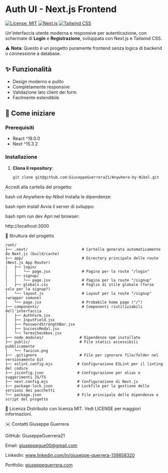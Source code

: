 # Auth UI - Next.js Frontend

[![License: MIT](https://img.shields.io/badge/License-MIT-blue.svg)](https://opensource.org/licenses/MIT)
[![Next.js](https://img.shields.io/badge/Next.js-13+-black?logo=next.js)](https://nextjs.org/)
[![Tailwind CSS](https://img.shields.io/badge/Tailwind_CSS-3.0+-06B6D4?logo=tailwind-css)](https://tailwindcss.com/)

Un'interfaccia utente moderna e responsive per autenticazione, con schermate di **Login** e **Registrazione**, sviluppata con Next.js e Tailwind CSS.

⚠️ **Nota**: Questo è un progetto puramente frontend senza logica di backend o connessione a database.

## ✨ Funzionalità

- Design moderno e pulito
- Completamente responsive
- Validazione lato client dei form
- Facilmente estendibile

## 🚀 Come iniziare

### Prerequisiti
- React ^19.0.0
- Next ^15.3.2

### Installazione

1. **Clona il repository**:
   ```bash
   git clone git@github.com:GiuseppeGuerrera21/Anywhere-by-Nibol.git
Accedi alla cartella del progetto:

bash
cd Anywhere-by-Nibol
Installa le dipendenze:

bash
npm install
Avvia il server di sviluppo:

bash
npm run dev
Apri nel browser:

http://localhost:3000


📂 Struttura del progetto
```
root/
├── .next/                        # Cartella generata automaticamente da Next.js (build/cache)
├── app/                          # Directory principale delle route (Next.js App Router)
│   ├── login/
│   │   └── page.jsx              # Pagina per la route "/login"
│   ├── signup/
│   │   └── page.jsx              # Pagina per la route "/signup"
│   ├── globals.css               # Foglio di stile globale (forse solo per la signup?)
│   └── layout.js                 # Layout per la route "/signup" (wrapper comune)
│   └── page.jsx                  # Probabile home page ("/")
├── components/                   # Componenti riutilizzabili dell'interfaccia
│   ├── AuthForm.jsx
│   ├── InputField.jsx
│   ├── PasswordStrengthBar.jsx
│   ├── SuccessModal.jsx
│   └── TermsCheckbox.jsx
├── node_modules/                # Dipendenze npm installate
├── public/                      # File statici accessibili pubblicamente
│   └── favicon.png
├── .gitignore                   # File per ignorare file/folder nel versionamento Git
├── eslint.config.mjs           # Configurazione ESLint per il linting del codice
├── jsconfig.json               # Configurazione per alias o suggerimenti JS/TS
├── next.config.mjs             # Configurazione di Next.js
├── package-lock.json           # Lockfile per la gestione delle versioni dei pacchetti
└── package.json                # File principale delle dipendenze e script del progetto

```
📜 Licenza
Distribuito con licenza MIT. Vedi LICENSE per maggiori informazioni.

✉️ Contatti
Giuseppe Guerrera

GitHub: GiuseppeGuerrera21

Email: giuseppegue00@gmail.com

LinkedIn: www.linkedin.com/in/giuseppe-guerrera-139858320

Portfolio: [giuseppeguerrera.com](https://giuseppeguerrera.com/)

